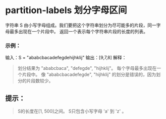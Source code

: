 # partition-labels 划分字母区间
字符串 S 由小写字母组成。我们要把这个字符串划分为尽可能多的片段，同一字母最多出现在一个片段中。
返回一个表示每个字符串片段的长度的列表。
 
### 示例：
输入：S = "ababcbacadefegdehijhklij"
输出：[9,7,8]
解释：
> 划分结果为 "ababcbaca", "defegde", "hijhklij"。
> 每个字母最多出现在一个片段中。
> 像 "ababcbacadefegde", "hijhklij" 的划分是错误的，因为划分的片段数较少。
 
## 提示：
> S的长度在[1, 500]之间。
> S只包含小写字母 'a' 到 'z' 。
